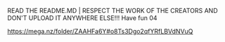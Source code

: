 READ THE README.MD | RESPECT THE WORK OF THE CREATORS AND DON'T UPLOAD IT ANYWHERE ELSE!!!
Have fun
04

https://mega.nz/folder/ZAAHFa6Y#o8Ts3Dgo2qfYRfLBVdNVuQ